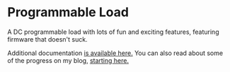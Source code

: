# Programmable Load
A DC programmable load with lots of fun and exciting features, featuring firmware that doesn't suck.

Additional documentation [is available here.](https://wiki.trist.network/books/programmable-load) You can also read about some of the progress on my blog, [starting here.](https://blraaz.me/hardware/2022/04/13/programmable-load-intro.html)
